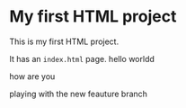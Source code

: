 # My first HTML project

This is my first HTML project.

It has an `index.html` page.
hello worldd

how are you 

playing with the new feauture branch 
